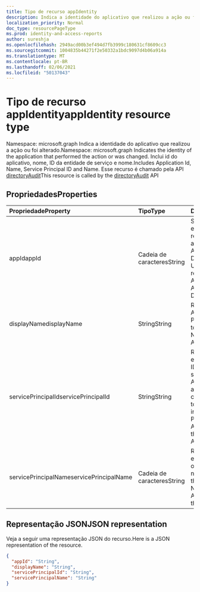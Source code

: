 ```yaml
---
title: Tipo de recurso appIdentity
description: Indica a identidade do aplicativo que realizou a ação ou foi alterado. Inclui id do aplicativo, nome, ID da entidade de serviço e nome. Esse recurso é chamado pela API directoryAudit
localization_priority: Normal
doc_type: resourcePageType
ms.prod: identity-and-access-reports
author: sureshja
ms.openlocfilehash: 2949acd00b3ef494d7fb3999c180631cf8609cc3
ms.sourcegitcommit: 1004835b44271f2e50332a1bdc9097d4b06a914a
ms.translationtype: MT
ms.contentlocale: pt-BR
ms.lasthandoff: 02/06/2021
ms.locfileid: "50137043"
---
```

# <a name="appidentity-resource-type"></a><span data-ttu-id="a2811-105">Tipo de recurso appIdentity</span><span class="sxs-lookup"><span data-stu-id="a2811-105">appIdentity resource type</span></span>

<span data-ttu-id="a2811-106">Namespace: microsoft.graph Indica a identidade do aplicativo que realizou a ação ou foi alterado.</span><span class="sxs-lookup"><span data-stu-id="a2811-106">Namespace: microsoft.graph Indicates the identity of the application that performed the action or was changed.</span></span> <span data-ttu-id="a2811-107">Inclui id do aplicativo, nome, ID da entidade de serviço e nome.</span><span class="sxs-lookup"><span data-stu-id="a2811-107">Includes Application Id, Name, Service Principal ID and Name.</span></span> <span data-ttu-id="a2811-108">Esse recurso é chamado pela API [directoryAudit](../api/directoryaudit-get.md)</span><span class="sxs-lookup"><span data-stu-id="a2811-108">This resource is called by the [directoryAudit](../api/directoryaudit-get.md) API</span></span>


## <a name="properties"></a><span data-ttu-id="a2811-109">Propriedades</span><span class="sxs-lookup"><span data-stu-id="a2811-109">Properties</span></span>
| <span data-ttu-id="a2811-110">Propriedade</span><span class="sxs-lookup"><span data-stu-id="a2811-110">Property</span></span>     | <span data-ttu-id="a2811-111">Tipo</span><span class="sxs-lookup"><span data-stu-id="a2811-111">Type</span></span>   |<span data-ttu-id="a2811-112">Descrição</span><span class="sxs-lookup"><span data-stu-id="a2811-112">Description</span></span>|
|:---------------|:--------|:----------|
|<span data-ttu-id="a2811-113">appId</span><span class="sxs-lookup"><span data-stu-id="a2811-113">appId</span></span>|<span data-ttu-id="a2811-114">Cadeia de caracteres</span><span class="sxs-lookup"><span data-stu-id="a2811-114">String</span></span>|<span data-ttu-id="a2811-115">Se refere a GUID exclusivo que representa o Id de aplicativo no Azure Active Directory.</span><span class="sxs-lookup"><span data-stu-id="a2811-115">Refers to the Unique GUID representing Application Id in the Azure Active Directory.</span></span>|
|<span data-ttu-id="a2811-116">displayName</span><span class="sxs-lookup"><span data-stu-id="a2811-116">displayName</span></span>|<span data-ttu-id="a2811-117">String</span><span class="sxs-lookup"><span data-stu-id="a2811-117">String</span></span>|<span data-ttu-id="a2811-118">Refere-se ao Nome do Aplicativo exibido no Portal do Azure.</span><span class="sxs-lookup"><span data-stu-id="a2811-118">Refers to the Application Name displayed in the Azure Portal.</span></span>|
|<span data-ttu-id="a2811-119">servicePrincipalId</span><span class="sxs-lookup"><span data-stu-id="a2811-119">servicePrincipalId</span></span>|<span data-ttu-id="a2811-120">String</span><span class="sxs-lookup"><span data-stu-id="a2811-120">String</span></span>|<span data-ttu-id="a2811-121">Refere-se ao GUID exclusivo que indica a ID da entidade de serviço no Azure Active Directory para o aplicativo correspondente.</span><span class="sxs-lookup"><span data-stu-id="a2811-121">Refers to the Unique GUID indicating Service Principal Id in Azure Active Directory for the corresponding App.</span></span>|
|<span data-ttu-id="a2811-122">servicePrincipalName</span><span class="sxs-lookup"><span data-stu-id="a2811-122">servicePrincipalName</span></span>|<span data-ttu-id="a2811-123">Cadeia de caracteres</span><span class="sxs-lookup"><span data-stu-id="a2811-123">String</span></span>|<span data-ttu-id="a2811-124">Refere-se ao nome da entidade de serviço é o nome do aplicativo no locatário.</span><span class="sxs-lookup"><span data-stu-id="a2811-124">Refers to the Service Principal Name is the Application name in the tenant.</span></span> |

## <a name="json-representation"></a><span data-ttu-id="a2811-125">Representação JSON</span><span class="sxs-lookup"><span data-stu-id="a2811-125">JSON representation</span></span>

<span data-ttu-id="a2811-126">Veja a seguir uma representação JSON do recurso.</span><span class="sxs-lookup"><span data-stu-id="a2811-126">Here is a JSON representation of the resource.</span></span>

<!-- {
  "blockType": "resource",
  "optionalProperties": [

  ],
  "@odata.type": "microsoft.graph.appIdentity"
}-->

```json
{
  "appId": "String",
  "displayName": "String",
  "servicePrincipalId": "String",
  "servicePrincipalName": "String"
}

```

<!-- uuid: 8fcb5dbc-d5aa-4681-8e31-b001d5168d79
2015-10-25 14:57:30 UTC -->
<!-- {
  "type": "#page.annotation",
  "description": "appIdentity resource",
  "keywords": "",
  "section": "documentation",
  "tocPath": ""
}-->


